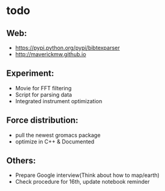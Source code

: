todo
====

Web:
----
- https://pypi.python.org/pypi/bibtexparser
- http://maverickmw.github.io

Experiment:
-----------
- Movie for FFT filtering
- Script for parsing data
- Integrated instrument optimization

Force distribution:
-------------------
- pull the newest gromacs package
- optimize in C++ & Documented

Others:
-------
- Prepare Google interview(Think about how to map/earth)
- Check procedure for 16th, update notebook reminder
